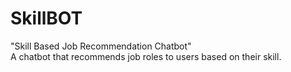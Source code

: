 # SkillBOT

"Skill Based Job Recommendation Chatbot" <br>
A chatbot that recommends job roles to users based on their skill.
